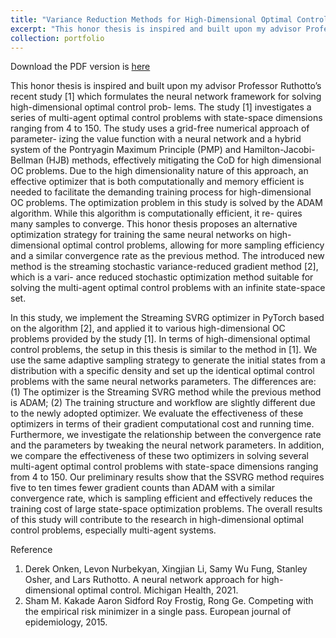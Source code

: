 ```yaml
---
title: "Variance Reduction Methods for High-Dimensional Optimal Control Problem"
excerpt: "This honor thesis is inspired and built upon my advisor Professor Ruthotto’s recent study [1] which formulates the neural network framework for solving high-dimensional optimal control prob- lems<br/><img src='/images/proposal.png'>"
collection: portfolio
---
```


Download the PDF version is [here](http://yujanting.github.io/files/Variance_Reduction_Methods_for_High_Dimensional_Optimal_Control__Problem__Executive_Summary_.pdf)

This honor thesis is inspired and built upon my advisor Professor Ruthotto’s recent study [1] which formulates the neural network framework for solving high-dimensional optimal control prob- lems. The study [1] investigates a series of multi-agent optimal control problems with state-space dimensions ranging from 4 to 150. The study uses a grid-free numerical approach of parameter- izing the value function with a neural network and a hybrid system of the Pontryagin Maximum Principle (PMP) and Hamilton-Jacobi-Bellman (HJB) methods, effectively mitigating the CoD for high dimensional OC problems. Due to the high dimensionality nature of this approach, an effective optimizer that is both computationally and memory efficient is needed to facilitate the demanding training process for high-dimensional OC problems. The optimization problem in this study is solved by the ADAM algorithm. While this algorithm is computationally efficient, it re- quires many samples to converge. This honor thesis proposes an alternative optimization strategy for training the same neural networks on high-dimensional optimal control problems, allowing for more sampling efficiency and a similar convergence rate as the previous method. The introduced new method is the streaming stochastic variance-reduced gradient method [2], which is a vari- ance reduced stochastic optimization method suitable for solving the multi-agent optimal control problems with an infinite state-space set.


In this study, we implement the Streaming SVRG optimizer in PyTorch based on the algorithm [2], and applied it to various high-dimensional OC problems provided by the study [1]. In terms of high-dimensional optimal control problems, the setup in this thesis is similar to the method in [1]. We use the same adaptive sampling strategy to generate the initial states from a distribution with a specific density and set up the identical optimal control problems with the same neural networks parameters. The differences are: (1) The optimizer is the Streaming SVRG method while the previous method is ADAM; (2) The training structure and workflow are slightly different due to the newly adopted optimizer. We evaluate the effectiveness of these optimizers in terms of their gradient computational cost and running time. Furthermore, we investigate the relationship between the convergence rate and the parameters by tweaking the neural network parameters. In addition, we compare the effectiveness of these two optimizers in solving several multi-agent optimal control problems with state-space dimensions ranging from 4 to 150. Our preliminary results show that the SSVRG method requires five to ten times fewer gradient counts than ADAM with a similar convergence rate, which is sampling efficient and effectively reduces the training cost of large state-space optimization problems. The overall results of this study will contribute to the research in high-dimensional optimal control problems, especially multi-agent systems.


Reference 
1. Derek Onken, Levon Nurbekyan, Xingjian Li, Samy Wu Fung, Stanley Osher, and Lars Ruthotto. A neural network approach for high-dimensional optimal control. Michigan Health, 2021.
2. Sham M. Kakade Aaron Sidford Roy Frostig, Rong Ge. Competing with the empirical risk minimizer in a single pass. European journal of epidemiology, 2015.